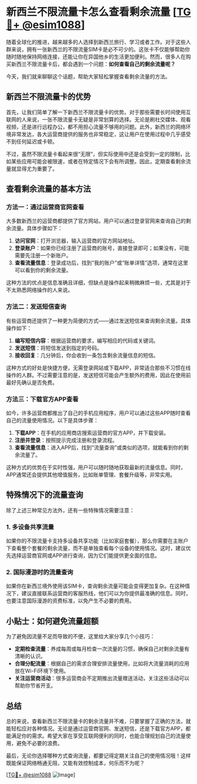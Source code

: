 # 新西兰不限流量卡怎么查看剩余流量 [[TG💪+ @esim1088](https://t.me/s/esim1088)]

随着全球化的推进，越来越多的人选择到新西兰旅行、学习或者工作。对于这些人群来说，拥有一张新西兰的不限流量SIM卡是必不可少的。这张卡不仅能够帮助你随时随地保持网络连接，还能让你在异国他乡的生活更加便利。然而，很多人在购买新西兰不限流量卡后，都会遇到一个问题：**如何查看自己的剩余流量呢？**

今天，我们就来聊聊这个话题，帮助大家轻松掌握查看剩余流量的方法。

## 新西兰不限流量卡的优势

首先，让我们简单了解一下新西兰不限流量卡的优势。对于那些需要长时间使用互联网的人来说，一张不限流量卡无疑是非常划算的选择。无论是刷社交媒体、观看视频，还是进行远程办公，都不用担心流量不够用的问题。此外，新西兰的网络环境非常发达，各大运营商提供的服务也非常稳定，这让用户在使用过程中几乎感受不到任何延迟或卡顿。

不过，虽然不限流量卡看起来很“无限”，但实际使用中还是会受到一定的限制，比如某些应用可能会被限速，或者在特定情况下会有所调整。因此，定期查看剩余流量就显得尤为重要了。

## 查看剩余流量的基本方法

### 方法一：通过运营商官网查看

大多数新西兰的运营商都提供了官方网站，用户可以通过登录官网来查询自己的剩余流量。具体步骤如下：

1. **访问官网**：打开浏览器，输入运营商的官方网站地址。
2. **登录账户**：如果你已经注册了运营商的账号，直接登录即可；如果没有，可能需要先注册一个新账户。
3. **查看流量信息**：登录成功后，找到“我的账户”或“账单详情”选项，通常在这里可以看到你的剩余流量。

这种方法的优点是信息准确且详细，但缺点是操作起来稍微麻烦一些，尤其是对于不太熟悉网络操作的人来说。

### 方法二：发送短信查询

有些运营商还提供了一种更为简便的方式——通过发送短信来查询剩余流量。具体操作如下：

1. **编写短信内容**：根据运营商的要求，编写相应的代码或关键词。
2. **发送短信**：将短信发送到指定的号码。
3. **接收回复**：几分钟后，你会收到一条包含剩余流量信息的短信。

这种方式的好处是快捷方便，无需登录网站或下载APP，非常适合那些不习惯在线操作的人群。不过需要注意的是，发送短信可能会产生额外的费用，因此在使用前最好先确认是否免费。

### 方法三：下载官方APP查看

如今，许多运营商都推出了自己的手机应用程序，用户可以通过这些APP随时查看自己的流量使用情况。以下是具体步骤：

1. **下载APP**：在手机的应用商店搜索运营商的官方APP，并下载安装。
2. **注册并登录**：按照提示完成注册和登录流程。
3. **查看流量信息**：进入APP后，找到“流量查询”或类似的选项，就能看到你的剩余流量了。

这种方式的优势在于实时性强，用户可以随时随地获取最新的流量信息。同时，APP通常还会提供其他增值服务，比如账单管理、套餐升级等，非常实用。

## 特殊情况下的流量查询

除了上述三种常见方法外，还有一些特殊情况需要注意：

### 1. 多设备共享流量

如果你的不限流量卡支持多设备共享功能（比如家庭套餐），那么你需要在主账户下查看整个套餐的剩余流量，而不是单独查看每个设备的使用情况。这时，建议优先选择运营商官网或APP进行查询，因为它们能提供更全面的信息。

### 2. 国际漫游时的流量查询

如果你在新西兰境外使用该SIM卡，查询剩余流量可能会变得更加复杂。在这种情况下，建议直接联系运营商的客服热线，他们可以为你提供最准确的信息。同时，也要注意国际漫游的资费标准，以免产生不必要的费用。

## 小贴士：如何避免流量超额

为了避免因流量不足而导致的不便，这里给大家分享几个小技巧：

- **定期检查流量**：养成每周或每月检查一次流量的习惯，确保自己对剩余流量有清晰的认识。
- **合理分配流量**：根据自己的需求合理安排流量使用，比如将大流量消耗的应用放在Wi-Fi环境下使用。
- **关注运营商活动**：很多运营商会不定期推出流量赠送活动，关注这些活动可以帮助你节省开支。

## 总结

总的来说，查看新西兰不限流量卡的剩余流量并不难，只要掌握了正确的方法，就能轻松应对各种情况。无论是通过运营商官网、发送短信，还是下载官方APP，都能满足你的需求。希望大家在享受互联网便利的同时，也能合理规划自己的流量使用，避免不必要的浪费。

最后，无论你选择哪种方式查询流量，都要记得定期关注自己的使用情况哦！这样既能保证网络畅通无阻，又能有效控制成本，何乐而不为呢？

[[TG💪+ @esim1088](https://t.me/s/esim1088) ![Image](https://i.postimg.cc/4NQfJmqS/Snipaste-2025-05-13-00-14-12.png)]